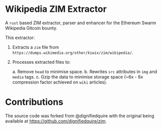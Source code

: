 # Wikipedia ZIM Extractor

A `rust` based ZIM extractor, parser and enhancer for the Ethereum Swarm Wikipedia Gitcoin bounty.

This extractor:

1. Extracts a `zim` file from `https://dumps.wikimedia.org/other/kiwix/zim/wikipedia/`.
2. Processes extracted files to:

    a. Remove `head` to minimise space.
    b. Rewrites `src` attributes in `img` and `media` tags.
    c. Gzip the data to minimise storage space (~6x - 8x compression factor achieved on `wiki` articles).

# Contributions

The source code was forked from @dignifiedquire with the original being available at https://github.com/dignifiedquire/zim.